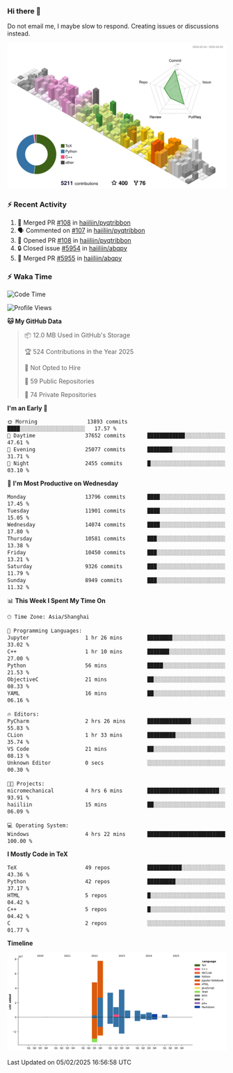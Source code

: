 ### Hi there 👋

Do not email me, I maybe slow to respond. Creating issues or discussions instead.

![](./profile-3d-contrib/profile-season-animate.svg)

### :zap: Recent Activity

<!--START_SECTION:activity-->
1. 🎉 Merged PR [#108](https://github.com/haiiliin/pyqtribbon/pull/108) in [haiiliin/pyqtribbon](https://github.com/haiiliin/pyqtribbon)
2. 🗣 Commented on [#107](https://github.com/haiiliin/pyqtribbon/issues/107#issuecomment-2623763067) in [haiiliin/pyqtribbon](https://github.com/haiiliin/pyqtribbon)
3. 💪 Opened PR [#108](https://github.com/haiiliin/pyqtribbon/pull/108) in [haiiliin/pyqtribbon](https://github.com/haiiliin/pyqtribbon)
4. 🔒 Closed issue [#5954](https://github.com/haiiliin/abqpy/issues/5954) in [haiiliin/abqpy](https://github.com/haiiliin/abqpy)
5. 🎉 Merged PR [#5955](https://github.com/haiiliin/abqpy/pull/5955) in [haiiliin/abqpy](https://github.com/haiiliin/abqpy)
<!--END_SECTION:activity-->

### :zap: Waka Time

<!--START_SECTION:waka-->
![Code Time](http://img.shields.io/badge/Code%20Time-4%20hrs%2022%20mins-blue)

![Profile Views](http://img.shields.io/badge/Profile%20Views-123-blue)

**🐱 My GitHub Data** 

> 📦 12.0 MB Used in GitHub's Storage 
 > 
> 🏆 524 Contributions in the Year 2025
 > 
> 🚫 Not Opted to Hire
 > 
> 📜 59 Public Repositories 
 > 
> 🔑 74 Private Repositories 
 > 
**I'm an Early 🐤** 

```text
🌞 Morning                13893 commits       ████░░░░░░░░░░░░░░░░░░░░░   17.57 % 
🌆 Daytime                37652 commits       ████████████░░░░░░░░░░░░░   47.61 % 
🌃 Evening                25077 commits       ████████░░░░░░░░░░░░░░░░░   31.71 % 
🌙 Night                  2455 commits        █░░░░░░░░░░░░░░░░░░░░░░░░   03.10 % 
```
📅 **I'm Most Productive on Wednesday** 

```text
Monday                   13796 commits       ████░░░░░░░░░░░░░░░░░░░░░   17.45 % 
Tuesday                  11901 commits       ████░░░░░░░░░░░░░░░░░░░░░   15.05 % 
Wednesday                14074 commits       ████░░░░░░░░░░░░░░░░░░░░░   17.80 % 
Thursday                 10581 commits       ███░░░░░░░░░░░░░░░░░░░░░░   13.38 % 
Friday                   10450 commits       ███░░░░░░░░░░░░░░░░░░░░░░   13.21 % 
Saturday                 9326 commits        ███░░░░░░░░░░░░░░░░░░░░░░   11.79 % 
Sunday                   8949 commits        ███░░░░░░░░░░░░░░░░░░░░░░   11.32 % 
```


📊 **This Week I Spent My Time On** 

```text
🕑︎ Time Zone: Asia/Shanghai

💬 Programming Languages: 
Jupyter                  1 hr 26 mins        ████████░░░░░░░░░░░░░░░░░   33.02 % 
C++                      1 hr 10 mins        ███████░░░░░░░░░░░░░░░░░░   27.00 % 
Python                   56 mins             █████░░░░░░░░░░░░░░░░░░░░   21.53 % 
ObjectiveC               21 mins             ██░░░░░░░░░░░░░░░░░░░░░░░   08.33 % 
YAML                     16 mins             ██░░░░░░░░░░░░░░░░░░░░░░░   06.16 % 

🔥 Editors: 
PyCharm                  2 hrs 26 mins       ██████████████░░░░░░░░░░░   55.83 % 
CLion                    1 hr 33 mins        █████████░░░░░░░░░░░░░░░░   35.74 % 
VS Code                  21 mins             ██░░░░░░░░░░░░░░░░░░░░░░░   08.13 % 
Unknown Editor           0 secs              ░░░░░░░░░░░░░░░░░░░░░░░░░   00.30 % 

🐱‍💻 Projects: 
micromechanical          4 hrs 6 mins        ███████████████████████░░   93.91 % 
haiiliin                 15 mins             ██░░░░░░░░░░░░░░░░░░░░░░░   06.09 % 

💻 Operating System: 
Windows                  4 hrs 22 mins       █████████████████████████   100.00 % 
```

**I Mostly Code in TeX** 

```text
TeX                      49 repos            ███████████░░░░░░░░░░░░░░   43.36 % 
Python                   42 repos            █████████░░░░░░░░░░░░░░░░   37.17 % 
HTML                     5 repos             █░░░░░░░░░░░░░░░░░░░░░░░░   04.42 % 
C++                      5 repos             █░░░░░░░░░░░░░░░░░░░░░░░░   04.42 % 
C                        2 repos             ░░░░░░░░░░░░░░░░░░░░░░░░░   01.77 % 
```



**Timeline**

![Lines of Code chart](https://raw.githubusercontent.com/haiiliin/haiiliin/main/assets/bar_graph.png)


 Last Updated on 05/02/2025 16:56:58 UTC
<!--END_SECTION:waka-->
